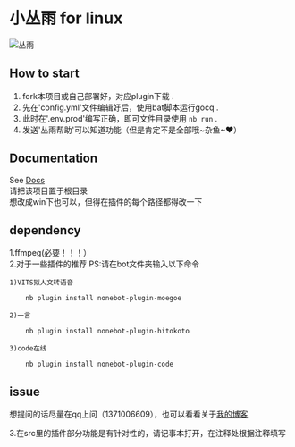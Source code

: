 # **小丛雨** for linux

![丛雨](https://github.com/hhu233/nb/blob/main/data/images/fabing.jpg)

## How to start

1. fork本项目或自己部署好，对应plugin下载 .
2. 先在'config.yml'文件编辑好后，使用bat脚本运行gocq . 
3. 此时在'.env.prod'编写正确，即可文件目录使用 `nb run` .
4. 发送'丛雨帮助'可以知道功能（但是肯定不是全部哦~杂鱼~❤）
## Documentation

See [Docs](https://v2.nonebot.dev/)<br>
请把该项目置于根目录<br>
想改成win下也可以，但得在插件的每个路径都得改一下

## dependency<br>

1.ffmpeg(必要！！！）<br>
2.对于一些插件的推荐
PS:请在bot文件夹输入以下命令

    1)VITS拟人文转语音
    
        nb plugin install nonebot-plugin-moegoe
        
    2)一言
    
        nb plugin install nonebot-plugin-hitokoto
        
    3)code在线
    
        nb plugin install nonebot-plugin-code
        
        
## issue

想提问的话尽量在qq上问（1371006609），也可以看看关于[我的博客](https://www.nekomiacg.top)
        
       
3.在src里的插件部分功能是有针对性的，请记事本打开，在注释处根据注释填写
